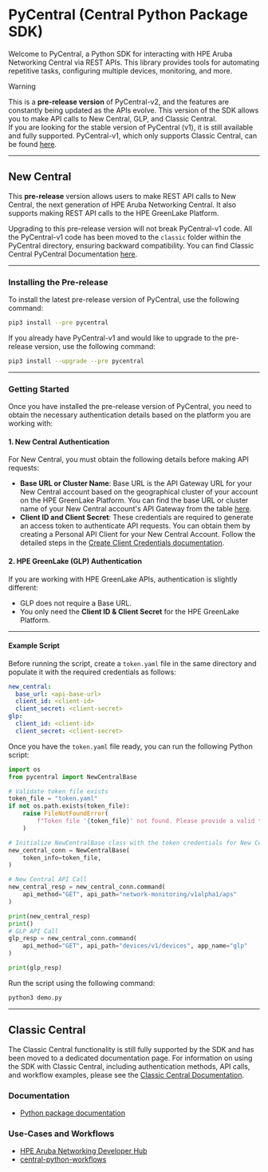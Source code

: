 # PyCentral (Central Python Package SDK)

Welcome to PyCentral, a Python SDK for interacting with HPE Aruba Networking Central via REST APIs. This library provides tools for automating repetitive tasks, configuring multiple devices, monitoring, and more.

> [!WARNING]  
> This is a **pre-release version** of PyCentral-v2, and the features are constantly being updated as the APIs evolve. This version of the SDK allows you to make API calls to New Central, GLP, and Classic Central.  
> If you are looking for the stable version of PyCentral (v1), it is still available and fully supported. PyCentral-v1, which only supports Classic Central, can be found [here](https://pypi.org/project/pycentral/).

---

## New Central

This **pre-release** version allows users to make REST API calls to New Central, the next generation of HPE Aruba Networking Central. It also supports making REST API calls to the HPE GreenLake Platform.

Upgrading to this pre-release version will not break PyCentral-v1 code. All the PyCentral-v1 code has been moved to the `classic` folder within the PyCentral directory, ensuring backward compatibility. You can find Classic Central PyCentral Documentation [here](#classic-central).

---

### Installing the Pre-release

To install the latest pre-release version of PyCentral, use the following command:

```bash
pip3 install --pre pycentral
```

If you already have PyCentral-v1 and would like to upgrade to the pre-release version, use the following command:

```bash
pip3 install --upgrade --pre pycentral
```

---

### Getting Started

Once you have installed the pre-release version of PyCentral, you need to obtain the necessary authentication details based on the platform you are working with:

#### 1. **New Central Authentication**
   For New Central, you must obtain the following details before making API requests:
   - **Base URL or Cluster Name**: Base URL is the API Gateway URL for your New Central account based on the geographical cluster of your account on the HPE GreenLake Platform. You can find the base URL or cluster name of your New Central account's API Gateway from the table [here](https://developer.arubanetworks.com/new-central/docs/getting-started-with-rest-apis#base-urls).
   - **Client ID and Client Secret**: These credentials are required to generate an access token to authenticate API requests. You can obtain them by creating a Personal API Client for your New Central Account. Follow the detailed steps in the [Create Client Credentials documentation](https://developer.arubanetworks.com/new-central/docs/generating-and-managing-access-tokens#create-client-credentials).

#### 2. **HPE GreenLake (GLP) Authentication**
   If you are working with HPE GreenLake APIs, authentication is slightly different:
   - GLP does not require a Base URL.
   - You only need the **Client ID & Client Secret** for the HPE GreenLake Platform.

---

#### Example Script

Before running the script, create a `token.yaml` file in the same directory and populate it with the required credentials as follows:

```yaml
new_central:
  base_url: <api-base-url>
  client_id: <client-id>
  client_secret: <client-secret>
glp:
  client_id: <client-id>
  client_secret: <client-secret>
```

Once you have the `token.yaml` file ready, you can run the following Python script:

```python
import os
from pycentral import NewCentralBase

# Validate token file exists
token_file = "token.yaml"
if not os.path.exists(token_file):
    raise FileNotFoundError(
        f"Token file '{token_file}' not found. Please provide a valid token file."
    )

# Initialize NewCentralBase class with the token credentials for New Central/GLP
new_central_conn = NewCentralBase(
    token_info=token_file,
)

# New Central API Call
new_central_resp = new_central_conn.command(
    api_method="GET", api_path="network-monitoring/v1alpha1/aps"
)

print(new_central_resp)
print()
# GLP API Call
glp_resp = new_central_conn.command(
    api_method="GET", api_path="devices/v1/devices", app_name="glp"
)

print(glp_resp)
```

Run the script using the following command:

```bash
python3 demo.py
```

---

## Classic Central

The Classic Central functionality is still fully supported by the SDK and has been moved to a dedicated documentation page. For information on using the SDK with Classic Central, including authentication methods, API calls, and workflow examples, please see the [Classic Central Documentation](https://github.com/aruba/pycentral/blob/master/README.md).

### Documentation

- <a href="https://pycentral.readthedocs.io/en/latest/" target="_blank">Python package documentation</a>

### **Use-Cases and Workflows**
- <a href="https://developer.arubanetworks.com/central/docs/python-getting-started" target="_blank">HPE Aruba Networking Developer Hub</a>
- <a href="https://github.com/aruba/central-python-workflows/tree/main" target="_blank">central-python-workflows</a>
